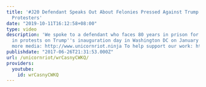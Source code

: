 ```yaml
---
title: '#J20 Defendant Speaks Out About Felonies Pressed Against Trump Inauguration
  Protesters'
date: "2019-10-11T16:12:58+08:00"
type: video
description: 'We spoke to a defendant who faces 80 years in prison for participating
  in protests on Trump''s inauguration day in Washington DC on January 20, 2017. For
  more media: http://www.unicornriot.ninja To help support our work: http://www.unicornriot.ninja/?page_id=211'
publishdate: "2017-06-26T21:31:53.000Z"
url: /unicornriot/wrCasnyCWKQ/
providers:
  youtube:
    id: wrCasnyCWKQ
---
```

